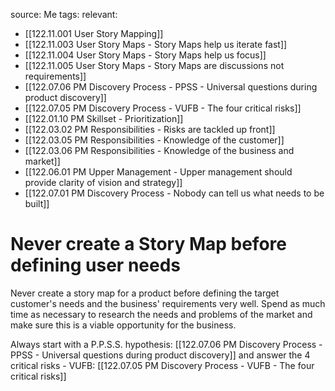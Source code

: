 source: Me
tags:
relevant:
- [[122.11.001 User Story Mapping]]
- [[122.11.003 User Story Maps - Story Maps help us iterate fast]]
- [[122.11.004 User Story Maps - Story Maps help us focus]]
- [[122.11.005 User Story Maps - Story Maps are discussions not requirements]]
- [[122.07.06 PM Discovery Process - PPSS - Universal questions during product discovery]]
- [[122.07.05 PM Discovery Process - VUFB - The four critical risks]]
- [[122.01.10 PM Skillset - Prioritization]]
- [[122.03.02 PM Responsibilities - Risks are tackled up front]]
- [[122.03.05 PM Responsibilities - Knowledge of the customer]]
- [[122.03.06 PM Responsibilities - Knowledge of the business and market]]
- [[122.06.01 PM Upper Management - Upper management should provide clarity of vision and strategy]]
- [[122.07.01 PM Discovery Process - Nobody can tell us what needs to be built]]

# Never create a Story Map before defining user needs

Never create a story map for a product before defining the target customer's needs and the business' requirements very well. Spend as much time as necessary to research the needs and problems of the market and make sure this is a viable opportunity for the business.

Always start with a P.P.S.S. hypothesis: [[122.07.06 PM Discovery Process - PPSS - Universal questions during product discovery]] and answer the 4 critical risks - VUFB: [[122.07.05 PM Discovery Process - VUFB - The four critical risks]]